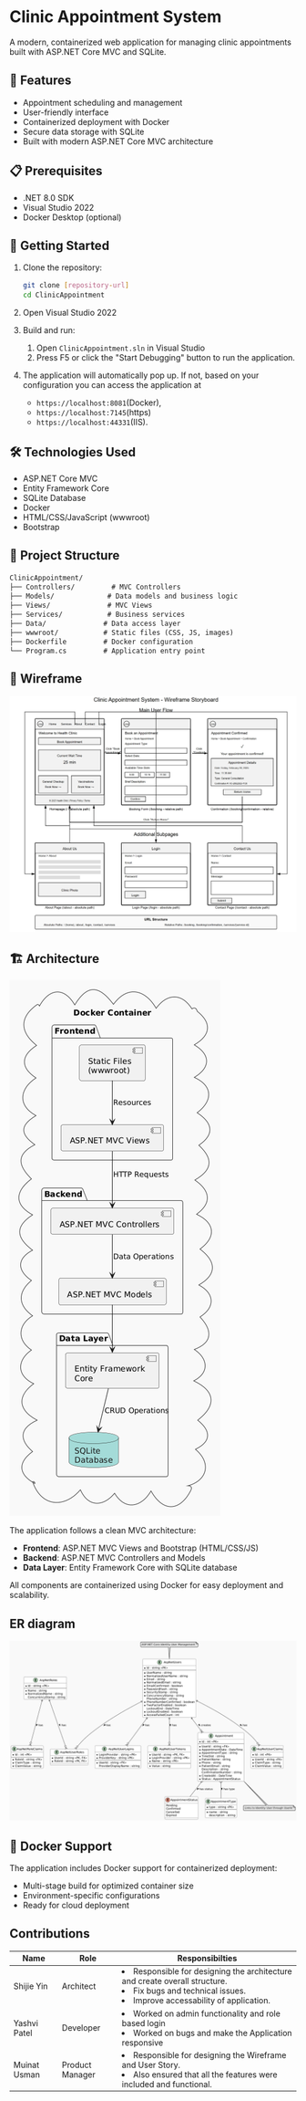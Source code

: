 # Clinic Appointment System

A modern, containerized web application for managing clinic appointments built with ASP.NET Core MVC and SQLite.

## 🚀 Features

- Appointment scheduling and management
- User-friendly interface
- Containerized deployment with Docker
- Secure data storage with SQLite
- Built with modern ASP.NET Core MVC architecture
## 📋 Prerequisites

- .NET 8.0 SDK
- Visual Studio 2022
- Docker Desktop (optional)


## 🚀 Getting Started

1. Clone the repository:
   ```bash
   git clone [repository-url]
   cd ClinicAppointment
   ```
2. Open Visual Studio 2022

2. Build and run:

   1. Open `ClinicAppointment.sln` in Visual Studio
   2. Press F5 or click the "Start Debugging" button to run the application.

3. The application will automatically pop up. 
If not, based on your configuration you can access the application at
   - `https://localhost:8081`(Docker), 
   - `https://localhost:7145`(https)
   - `https://localhost:44331`(IIS).

## 🛠️ Technologies Used

- ASP.NET Core MVC
- Entity Framework Core
- SQLite Database
- Docker
- HTML/CSS/JavaScript (wwwroot)
- Bootstrap


## 📁 Project Structure

```
ClinicAppointment/
├── Controllers/         # MVC Controllers
├── Models/             # Data models and business logic
├── Views/              # MVC Views
├── Services/           # Business services
├── Data/              # Data access layer
├── wwwroot/           # Static files (CSS, JS, images)
├── Dockerfile         # Docker configuration
└── Program.cs         # Application entry point
```

## 🔧 Wireframe
![Clinic Appointment System Wireframe](wireframe.jpeg)
## 🏗️ Architecture
![architecture](image.png)

The application follows a clean MVC architecture:

- **Frontend**: ASP.NET MVC Views and Bootstrap (HTML/CSS/JS)
- **Backend**: ASP.NET MVC Controllers and Models
- **Data Layer**: Entity Framework Core with SQLite database

All components are containerized using Docker for easy deployment and scalability.

## ER diagram

![ERD](ERD.png)

## 🐳 Docker Support

The application includes Docker support for containerized deployment:
- Multi-stage build for optimized container size
- Environment-specific configurations
- Ready for cloud deployment

## Contributions
|Name|Role|Responsibilties|
|--|--|--|
|Shijie Yin|Architect| <li>Responsible for designing the architecture and create overall structure.</li> <li>Fix bugs and technical issues.</li> <li>Improve accessability of application.</li>|
|Yashvi Patel|Developer|<li>Worked on admin  functionality  and role  based  login </li><li>Worked on bugs and make the Application responsive</li>|
|Muinat Usman|Product Manager|<li>Responsible for designing the Wireframe and User Story.</li> <li>Also ensured that all the features were included and functional.</li>|
